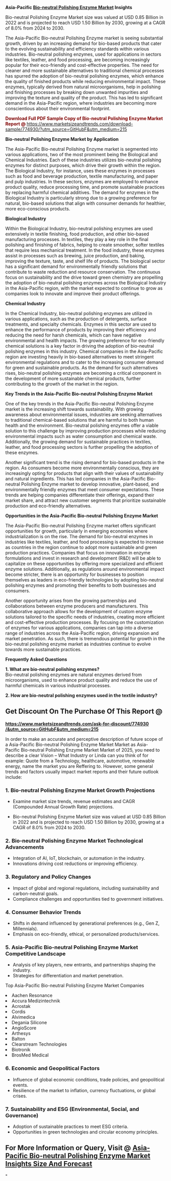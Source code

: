 <p><strong>Asia-Pacific&nbsp;<a href=""https://www.marketsizeandtrends.com/download-sample/774930/&amp;utm_source=GitHubF&amp;utm_medium=215"">Bio-neutral Polishing Enzyme Market</a> Insights</strong></p><p>Bio-neutral Polishing Enzyme Market size was valued at USD 0.85 Billion in 2022 and is projected to reach USD 1.50 Billion by 2030, growing at a CAGR of 8.0% from 2024 to 2030.</p><p><p>The Asia-Pacific Bio-neutral Polishing Enzyme market is seeing substantial growth, driven by an increasing demand for bio-based products that cater to the evolving sustainability and efficiency standards within various industries. Bio-neutral polishing enzymes, used for applications in sectors like textiles, leather, and food processing, are becoming increasingly popular for their eco-friendly and cost-effective properties. The need for cleaner and more sustainable alternatives to traditional chemical processes has spurred the adoption of bio-neutral polishing enzymes, which enhance the quality of finished products while reducing environmental impact. These enzymes, typically derived from natural microorganisms, help in polishing and finishing processes by breaking down unwanted impurities and improving the texture and quality of the product. This has led to significant demand in the Asia-Pacific region, where industries are becoming more conscientious about their environmental footprint. <p><strong><span style="color: #800000;">Download Full PDF Sample Copy of Bio-neutral Polishing Enzyme Market Report @</span>&nbsp;</strong><a href="https://www.marketsizeandtrends.com/download-sample/774930/?utm_source=GitHubF&amp;utm_medium=215" target="_blank">https://www.marketsizeandtrends.com/download-sample/774930/?utm_source=GitHubF&amp;utm_medium=215</a></p></p><p><strong>Bio-neutral Polishing Enzyme Market by Application</strong></p><p>The Asia-Pacific Bio-neutral Polishing Enzyme market is segmented into various applications, two of the most prominent being the Biological and Chemical Industries. Each of these industries utilizes bio-neutral polishing enzymes for distinct purposes, which drive their growth within the region. The Biological Industry, for instance, uses these enzymes in processes such as food and beverage production, textile manufacturing, and paper and pulp industries. In these sectors, enzymes are employed to enhance product quality, reduce processing time, and promote sustainable practices by replacing harmful chemical additives. The demand for enzymes in the Biological Industry is particularly strong due to a growing preference for natural, bio-based solutions that align with consumer demands for healthier, more eco-conscious products.</p><p><strong>Biological Industry</strong></p><p>Within the Biological Industry, bio-neutral polishing enzymes are used extensively in textile finishing, food production, and other bio-based manufacturing processes. In textiles, they play a key role in the final polishing and finishing of fabrics, helping to create smoother, softer textiles that require less mechanical treatment. In the food industry, these enzymes assist in processes such as brewing, juice production, and baking, improving the texture, taste, and shelf life of products. The biological sector has a significant demand for environmentally friendly solutions that contribute to waste reduction and resource conservation. The continuous focus on sustainability and the drive toward green chemistry are propelling the adoption of bio-neutral polishing enzymes across the Biological Industry in the Asia-Pacific region, with the market expected to continue to grow as companies look to innovate and improve their product offerings.</p><p><strong>Chemical Industry</strong></p><p>In the Chemical Industry, bio-neutral polishing enzymes are utilized in various applications, such as the production of detergents, surface treatments, and specialty chemicals. Enzymes in this sector are used to enhance the performance of products by improving their efficiency and reducing the need for harsh chemicals, which can have negative environmental and health impacts. The growing preference for eco-friendly chemical solutions is a key factor in driving the adoption of bio-neutral polishing enzymes in this industry. Chemical companies in the Asia-Pacific region are investing heavily in bio-based alternatives to meet stringent environmental regulations and to cater to the increasing consumer demand for green and sustainable products. As the demand for such alternatives rises, bio-neutral polishing enzymes are becoming a critical component in the development of more sustainable chemical products, further contributing to the growth of the market in the region.</p><p><strong>Key Trends in the Asia-Pacific Bio-neutral Polishing Enzyme Market</strong></p><p>One of the key trends in the Asia-Pacific Bio-neutral Polishing Enzyme market is the increasing shift towards sustainability. With growing awareness about environmental issues, industries are seeking alternatives to traditional chemical-based solutions that are harmful to both human health and the environment. Bio-neutral polishing enzymes offer a viable solution to this challenge by improving production processes while reducing environmental impacts such as water consumption and chemical waste. Additionally, the growing demand for sustainable practices in textiles, leather, and food processing sectors is further propelling the adoption of these enzymes.</p><p>Another significant trend is the rising demand for bio-based products in the region. As consumers become more environmentally conscious, they are increasingly opting for products that align with their values of sustainability and natural ingredients. This has led companies in the Asia-Pacific Bio-neutral Polishing Enzyme market to develop innovative, plant-based, and environmentally friendly enzymes that meet consumer expectations. These trends are helping companies differentiate their offerings, expand their market share, and attract new customer segments that prioritize sustainable production and eco-friendly alternatives.</p><p><strong>Opportunities in the Asia-Pacific Bio-neutral Polishing Enzyme Market</strong></p><p>The Asia-Pacific Bio-neutral Polishing Enzyme market offers significant opportunities for growth, particularly in emerging economies where industrialization is on the rise. The demand for bio-neutral enzymes in industries like textiles, leather, and food processing is expected to increase as countries in the region continue to adopt more sustainable and green production practices. Companies that focus on innovation in enzyme formulations and invest in research and development (R&D) will be able to capitalize on these opportunities by offering more specialized and efficient enzyme solutions. Additionally, as regulations around environmental impact become stricter, there is an opportunity for businesses to position themselves as leaders in eco-friendly technologies by adopting bio-neutral polishing enzymes and promoting their benefits to both businesses and consumers.</p><p>Another opportunity arises from the growing partnerships and collaborations between enzyme producers and manufacturers. This collaborative approach allows for the development of custom enzyme solutions tailored to the specific needs of industries, creating more efficient and cost-effective production processes. By focusing on the customization of enzymes for various applications, companies can tap into a diverse range of industries across the Asia-Pacific region, driving expansion and market penetration. As such, there is tremendous potential for growth in the bio-neutral polishing enzyme market as industries continue to evolve towards more sustainable practices.</p><p><strong>Frequently Asked Questions</strong></p><p><strong>1. What are bio-neutral polishing enzymes?</strong><br>Bio-neutral polishing enzymes are natural enzymes derived from microorganisms, used to enhance product quality and reduce the use of harmful chemicals in various industrial processes.</p><p><strong>2. How are bio-neutral polishing enzymes used in the textile industry?</strong><br></p><h2><strong>Get Discount On The Purchase Of This Report @&nbsp;</strong></h2><p><strong><a href=""https://www.marketsizeandtrends.com/ask-for-discount/774930/&amp;utm_source=GitHubF&amp;utm_medium=215"" target=""_blank"">https://www.marketsizeandtrends.com/ask-for-discount/774930<br />/&amp;utm_source=GitHubF&amp;utm_medium=215</a></strong></p><p>In order to make an accurate and perceptive description of future scope of a Asia-Pacific&nbsp;Bio-neutral Polishing Enzyme Market Market as Asia-Pacific&nbsp;Bio-neutral Polishing Enzyme Market Market of 2025, you need to describe a clear Vision &ndash; What Industry or Linda can you think of for example: Quote from a Technology, healthcare, automotive, renewable energy, name the market you are Reffering to. However, some general trends and factors usually impact market reports and their future outlook include:</p><h3>1.&nbsp;<strong>Bio-neutral Polishing Enzyme Market Growth Projections</strong></h3><ul><li>Examine market size trends, revenue estimates and CAGR (Compounded Annual Growth Rate) projections.</li><li><p>Bio-neutral Polishing Enzyme Market size was valued at USD 0.85 Billion in 2022 and is projected to reach USD 1.50 Billion by 2030, growing at a CAGR of 8.0% from 2024 to 2030.</p></li></ul><h3>2.&nbsp;<strong>Bio-neutral Polishing Enzyme Market Technological Advancements</strong></h3><ul><li>Integration of AI, IoT, blockchain, or automation in the industry.</li><li>Innovations driving cost reductions or improving efficiency.</li></ul><h3>3.&nbsp;<strong>Regulatory and Policy Changes</strong></h3><ul><li>Impact of global and regional regulations, including sustainability and carbon-neutral goals.</li><li>Compliance challenges and opportunities tied to government initiatives.</li></ul><h3>4.&nbsp;<strong>Consumer Behavior Trends</strong></h3><ul><li>Shifts in demand influenced by generational preferences (e.g., Gen Z, Millennials).</li><li>Emphasis on eco-friendly, ethical, or personalized products/services.</li></ul><h3>5.&nbsp;<strong>Asia-Pacific Bio-neutral Polishing Enzyme Market Competitive Landscape</strong></h3><ul><li>Analysis of key players, new entrants, and partnerships shaping the industry.</li><li>Strategies for differentiation and market penetration.</li></ul><p data-pm-slice=""1 1 []"">Top Asia-Pacific Bio-neutral Polishing Enzyme Market Companies</p><div data-test-id=""""><p><li>Aachen Resonance</li><li> Accura Medizintechnik</li><li> Acrostak</li><li> Cordis</li><li> Alvimedica</li><li> Degania Silicone</li><li> AngioScore</li><li> Arthesys</li><li> Balton</li><li> Clearstream Technologies</li><li> Biotronik</li><li> BrosMed Medical</li></p></div><h3>6.&nbsp;<strong>Economic and Geopolitical Factors</strong></h3><ul><li>Influence of global economic conditions, trade policies, and geopolitical events.</li><li>Resilience of the market to inflation, currency fluctuations, or global crises.</li></ul><h3>7.&nbsp;<strong>Sustainability and ESG (Environmental, Social, and Governance)</strong></h3><ul><li>Adoption of sustainable practices to meet ESG criteria.</li><li>Opportunities in green technologies and circular economy principles.</li></ul><h2><strong>For More Information or Query, Visit @&nbsp;</strong><a href=""https://www.verifiedmarketreports.com/product/bio-neutral-polishing-enzyme-market/"" target=""_blank"">Asia-Pacific Bio-neutral Polishing Enzyme Market Insights Size And Forecast</a></h2>"
